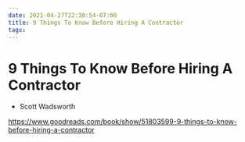 ```yaml
---
date: 2021-04-27T22:38:54-07:00
title: 9 Things To Know Before Hiring A Contractor
tags: 
---
```


# 9 Things To Know Before Hiring A Contractor

* Scott Wadsworth

https://www.goodreads.com/book/show/51803599-9-things-to-know-before-hiring-a-contractor

<!-- TAGS:START -->

<!-- TAGS:END -->


<!-- TAGS:START -->

<!-- TAGS:END -->
